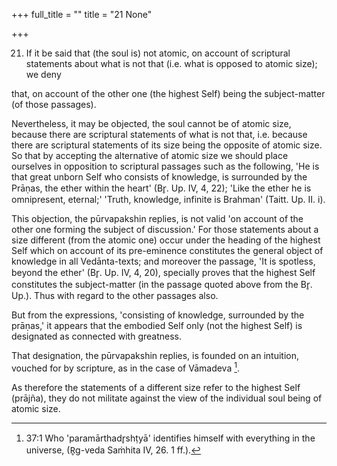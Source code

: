 +++
full_title = ""
title = "21 None"

+++


21. If it be said that (the soul is) not atomic, on account of scriptural statements about what is not that (i.e. what is opposed to atomic size); we deny

that, on account of the other one (the highest Self) being the subject-matter (of those passages).

Nevertheless, it may be objected, the soul cannot be of atomic size, because there are scriptural statements of what is not that, i.e. because there are scriptural statements of its size being the opposite of atomic size. So that by accepting the alternative of atomic size we should place ourselves in opposition to scriptural passages such as the following, 'He is that great unborn Self who consists of knowledge, is surrounded by the Prāṇas, the ether within the heart' (Br̥. Up. IV, 4, 22); 'Like the ether he is omnipresent, eternal;' 'Truth, knowledge, infinite is Brahman' (Taitt. Up. II. i).

This objection, the pūrvapakshin replies, is not valid 'on account of the other one forming the subject of discussion.' For those statements about a size different (from the atomic one) occur under the heading of the highest Self which on account of its pre-eminence constitutes the general object of knowledge in all Vedānta-texts; and moreover the passage, 'It is spotless, beyond the ether' (Br̥. Up. IV, 4, 20), specially proves that the highest Self constitutes the subject-matter (in the passage quoted above from the Br̥. Up.). Thus with regard to the other passages also.

But from the expressions, 'consisting of knowledge, surrounded by the prāṇas,' it appears that the embodied Self only (not the highest Self) is designated as connected with greatness.

That designation, the pūrvapakshin replies, is founded on an intuition, vouched for by scripture, as in the case of Vāmadeva [^fn_24].

As therefore the statements of a different size refer to the highest Self (prājña), they do not militate against the view of the individual soul being of atomic size.

[^fn_24]: 37:1 Who 'paramārthadr̥shṭyā' identifies himself with everything in the universe, (R̥g-veda Saṁhita IV, 26. 1 ff.).

